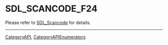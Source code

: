 # SDL_SCANCODE_F24

Please refer to [SDL_Scancode](SDL_Scancode) for details.

----
[CategoryAPI](CategoryAPI), [CategoryAPIEnumerators](CategoryAPIEnumerators)


